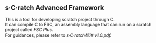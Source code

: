 ## s·C·ratch Advanced Framework
This is a tool for developing scratch project through C.  
It can compile C to FSC, an assembly language that can run on a scratch project called *FSC Plus*.  
For guidances, please refer to *s·C·ratch标准 v1.0.pdf.*

